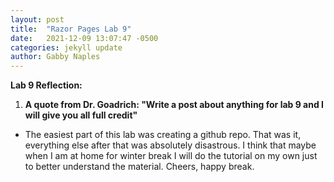```yaml
---
layout: post
title:  "Razor Pages Lab 9"
date:   2021-12-09 13:07:47 -0500
categories: jekyll update
author: Gabby Naples
---
```


**Lab 9 Reflection:**
1. **A quote from Dr. Goadrich: "Write a post about anything for lab 9 and I will give you all full credit"**
  - The easiest part of this lab was creating a github repo. That was it, everything else after that was absolutely disastrous. I think that maybe when I am at home for winter break I will do the tutorial on my own just to better understand the material. Cheers, happy break.  
